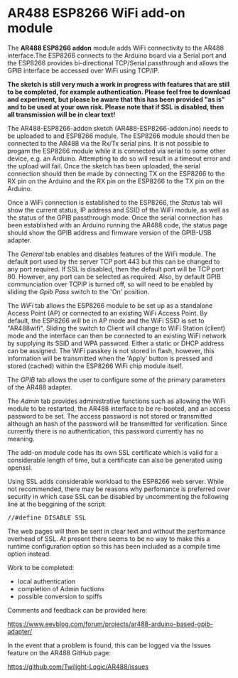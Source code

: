# AR488 ESP8266 WiFi add-on module

The <b>AR488 ESP8266 addon</b> module adds WiFi connectivity to the AR488 interface.The ESP8266 connects to the Arduino board via a Serial port and the ESP8266 provides bi-directional TCP/Serial passthrough and allows the GPIB interface be accessed over WiFi using TCP/IP.

<b>The sketch is still very much a work in progress with features that are still to be completed, for example authentication. Please feel free to download and experiment, but please be aware that this has been provided "as is" and to be used at your own risk. Please note that if SSL is disabled, then all transmission will be in clear text!</b>

The AR488-ESP8266-addon sketch (AR488-ESP8266-addon.ino) needs to be uploaded to and ESP8266 module. The ESP8266 module should then be connected to the AR488 via the Rx/Tx serial pins. It is not possible to progam the ESP8266 module while it is connected via serial to some other device, e.g. an Arduino. Attempting to do so will result in a timeout error and the upload will fail. Once the sketch has been uploaded, the serial connection should then be made by connecting TX on the ESP8266 to the RX pin on the Arduino and the RX pin on the ESP8266 to the TX pin on the Arduino. 

Once a WiFi connection is established to the ESP8266, the <i>Status</i> tab will show the current status,  IP address and SSID of the WiFi module, as well as the status of the GPIB passthrough mode. Once the serial connection has been established with an Arduino running the AR488 code, the status page should show the GPIB address and firmware version of the GPIB-USB adapter.

The <i>General</i> tab enables and disables features of the WiFi module. The default port used by the server TCP port 443 but this can be changed to any port required. If SSL is disabled, then the default port will be TCP port 80. However, any port can be selected as required. Also, by default GPIB communciation over TCPIP is turned off, so will need to be enabled by sliding the <i>Gpib Pass</i> switch to the 'On' position. 

The <i>WiFi</i> tab allows the ESP8266 module to be set up as a standalone Access Point (AP) or connected to an existing WiFi Access Point. By default, the ESP8266 will be in AP mode and the WiFi SSID is set to "AR488wifi". Sliding the switch to Client will change to WiFi Station (client) mode and the interface can then be connected to an existing WiFi network by supplying its SSID and WPA password. Either a static or DHCP address can be assigned. The WiFi passkey is not stored in flash, however, this information will be transmitted when the 'Apply' button is pressed and stored (cached) within the ESP8266 WiFi chip module itself.

The <i>GPIB</i> tab allows the user to configure some of the primary parameters of the AR488 adapter.

The <i>Admin</i> tab provides administrative functions such as allowing the WiFi module to be restarted, the AR488 interface to be re-booted, and an access password to be set. The access password is not stored or transmitted although an hash of the password will be transmitted for verification. Since currently there is no authentication, this password currently has no meaning.

The add-on module code has its own SSL certificate which is valid for a considerable length of time, but a certificate can also be generated using openssl.

Using SSL adds considerable workload to the ESP8266 web server. While not recommended, there may be reasons why perfomance is preferred over security in which case SSL can be disabled by uncommenting the following line at the beggining of the script:

<pre>//#define DISABLE_SSL</pre>

The web pages will then be sent in clear text and without the performance overhead of SSL. At present there seems to be no way to make this a runtime configuration option so this has been included as a compile time option instead.

Work to be completed:

- local authentication
- completion of Admin fuctions
- possible conversion to spiffs

Comments and feedback can be provided here:

https://www.eevblog.com/forum/projects/ar488-arduino-based-gpib-adapter/

In the event that a problem is found, this can be logged via the Issues feature on the AR488 GitHub page:

https://github.com/Twilight-Logic/AR488/issues

